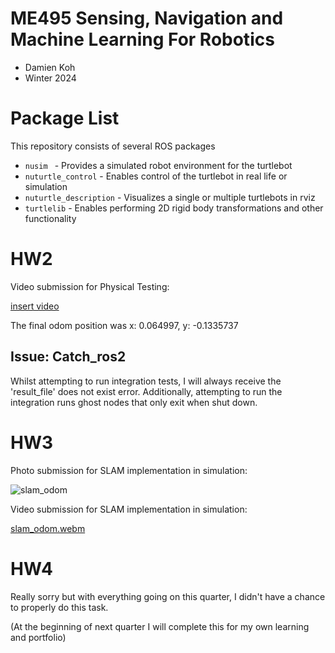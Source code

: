 # ME495 Sensing, Navigation and Machine Learning For Robotics
* Damien Koh
* Winter 2024

# Package List
This repository consists of several ROS packages
- `nusim ` - Provides a simulated robot environment for the turtlebot
- `nuturtle_control` -  Enables control of the turtlebot in real life or simulation
- `nuturtle_description` - Visualizes a single or multiple turtlebots in rviz
- `turtlelib` - Enables performing 2D rigid body transformations and other functionality

# HW2
Video submission for Physical Testing:


[insert video](https://github.com/ME495-Navigation/slam-project-dkoh555/assets/107823507/db5c0faa-4461-432c-99fc-c29c8ed83429)


The final odom position was x: 0.064997, y: -0.1335737

## Issue: Catch_ros2
Whilst attempting to run integration tests, I will always receive the 'result_file' does not exist error.
Additionally, attempting to run the integration runs ghost nodes that only exit when shut down.

# HW3
Photo submission for SLAM implementation in simulation:


![slam_odom](https://github.com/ME495-Navigation/slam-project-dkoh555/assets/107823507/4004ffc4-d43a-42e4-a711-1d58a31b0955)


Video submission for SLAM implementation in simulation:


[slam_odom.webm](https://github.com/ME495-Navigation/slam-project-dkoh555/assets/107823507/ac5ab154-a20f-4abd-aac4-ad4b006a0792)


# HW4
Really sorry but with everything going on this quarter, I didn't have a chance to properly do this task.

(At the beginning of next quarter I will complete this for my own learning and portfolio)
